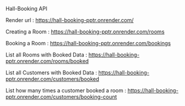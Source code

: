 Hall-Booking API

Render url : https://hall-booking-pptr.onrender.com/

Creating a Room : https://hall-booking-pptr.onrender.com/rooms

Booking a Room : https://hall-booking-pptr.onrender.com/bookings

List all Rooms with Booked Data : https://hall-booking-pptr.onrender.com/rooms/booked

List all Customers with Booked Data : https://hall-booking-pptr.onrender.com/customers/booked

List how many times a customer booked a room : https://hall-booking-pptr.onrender.com/customers/booking-count

